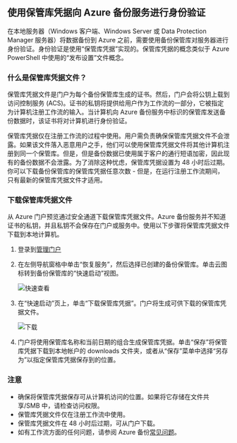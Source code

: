 ## 使用保管库凭据向 Azure 备份服务进行身份验证

在本地服务器（Windows 客户端、Windows Server 或 Data Protection Manager 服务器）将数据备份到 Azure 之前，需要使用备份保管库对服务器进行身份验证。身份验证是使用“保管库凭据”实现的。保管库凭据的概念类似于 Azure PowerShell 中使用的“发布设置”文件概念。

### 什么是保管库凭据文件？

保管库凭据文件是门户为每个备份保管库生成的证书。然后，门户会将公钥上载到访问控制服务 (ACS)。证书的私钥将提供给用户作为工作流的一部分，它被指定为计算机注册工作流的输入。当计算机向 Azure 备份服务中标识的保管库发送备份数据时，该证书将对计算机进行身份验证。

保管库凭据仅在注册工作流的过程中使用。用户需负责确保保管库凭据文件不会泄露。如果该文件落入恶意用户之手，他们可以使用保管库凭据文件将其他计算机注册到同一个保管库。但是，但是备份数据已使用属于客户的通行短语加密，因此现有的备份数据不会泄露。为了消除这种忧虑，保管库凭据设置为 48 小时后过期。你可以下载备份保管库的保管库凭据任意次数 - 但是，在运行注册工作流期间，只有最新的保管库凭据文件才适用。

### 下载保管库凭据文件

从 Azure 门户预览通过安全通道下载保管库凭据文件。Azure 备份服务并不知道证书的私钥，并且私钥不会保存在门户或服务中。使用以下步骤将保管库凭据文件下载到本地计算机。

1.  登录到[管理门户](https://manage.windowsazure.cn)
2.  在左侧导航窗格中单击“恢复服务”，然后选择已创建的备份保管库。单击云图标转到备份保管库的“快速启动”视图。

    ![快速查看](./media/backup-download-credentials/quickview.png)

3.  在“快速启动”页上，单击“下载保管库凭据”。门户将生成可供下载的保管库凭据文件。

    ![下载](./media/backup-download-credentials/downloadvc.png)

4.  门户将使用保管库名称和当前日期的组合生成保管库凭据。单击“保存”将保管库凭据下载到本地帐户的 downloads 文件夹，或者从“保存”菜单中选择“另存为”以指定保管库凭据保存到的位置。

### 注意
- 确保将保管库凭据保存可从计算机访问的位置。如果将它存储在文件共享/SMB 中，请检查访问权限。
- 保管库凭据文件仅在注册工作流中使用。
- 保管库凭据文件在 48 小时后过期，可从门户下载。
- 如有工作流方面的任何问题，请参阅 Azure 备份[常见问题](../articles/backup/backup-azure-backup-faq.md)。

<!---HONumber=76-->